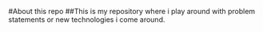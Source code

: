 #About this repo
##This is my repository where i play around with problem statements or new technologies i come around.
#